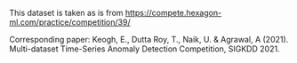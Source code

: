 This dataset is taken as is from https://compete.hexagon-ml.com/practice/competition/39/ 

Corresponding paper:
Keogh, E., Dutta Roy, T., Naik, U. & Agrawal, A (2021). Multi-dataset Time-Series Anomaly Detection Competition, SIGKDD 2021.
